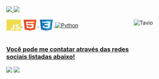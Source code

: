  ## <a href="https://readme-typing-svg.herokuapp.com/demo/?color=D1C13F&lines=Ol%C3%A1%2C+eu+sou+o+Ot%C3%A1vio+Phellipe!+%F0%9F%91%8B">
<div>
   <a href="https://github.com/otaviophellipe">
   <img height="195em" src="https://github-readme-stats.vercel.app/api?username=otaviophellipe&show_icons=true&theme=onedark&include_all_commits=true&count_private=true"/>
   <img height="140em" src="https://github-readme-stats.vercel.app/api/top-langs/?username=otaviophellipe&layout=compact&langs_count=4&theme=onedark"/>

</div>
<div style="display: inline_block"><br>
  <img align="center" alt="JavaScript" height="30" width="40" src="https://raw.githubusercontent.com/devicons/devicon/master/icons/javascript/javascript-plain.svg">
  <img align="center" alt="HTML" height="30" width="40" src="https://raw.githubusercontent.com/devicons/devicon/master/icons/html5/html5-original.svg">
  <img align="center" alt="CSS" height="30" width="40" src="https://raw.githubusercontent.com/devicons/devicon/master/icons/css3/css3-original.svg">
  <img align="center" alt="Python" height="30" width="40" src="https://cdn.jsdelivr.net/gh/devicons/devicon/icons/python/python-original.svg">
<img align="right" alt="Tavio" height="160" width="160" src="https://cdn.discordapp.com/attachments/720833941694709800/1362963008975802450/merged_1.gif?ex=68044db7&is=6802fc37&hm=2ed026788654385126aefce343b570a8e4c242cdc527d7da674d200d15b139ef&">
          
</div>
 
 <br>
 
  ### Você pode me contatar através das redes sociais listadas abaixo!
 
<div> 
  <a href = "pro.otaviophellipe@gmail.com"><img src="https://img.shields.io/badge/-Gmail-%23333?style=for-the-badge&logo=gmail&logoColor=white" target="_blank"></a>
  <a href="https://www.linkedin.com/in/otaviophellipe/" target="_blank"><img src="https://img.shields.io/badge/-LinkedIn-%230077B5?style=for-the-badge&logo=linkedin&logoColor=white" target="_blank"></a> 
</div>
